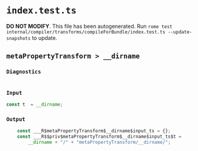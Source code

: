 # `index.test.ts`

**DO NOT MODIFY**. This file has been autogenerated. Run `rome test internal/compiler/transforms/compileForBundle/index.test.ts --update-snapshots` to update.

## `metaPropertyTransform > __dirname`

### `Diagnostics`

```ts

```

### `Input`

```ts
const t  = __dirname;

```

### `Output`

```ts
	const ___R$metaPropertyTransform$__dirname$input_ts = {};
	const ___R$$priv$metaPropertyTransform$__dirname$input_ts$t =
		__dirname + "/" + "metaPropertyTransform/__dirname/";

```

